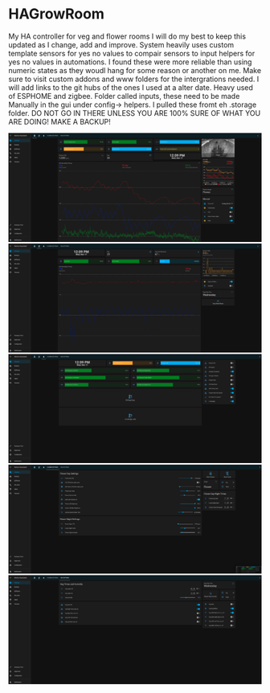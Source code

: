 # HAGrowRoom
My HA controller for veg and flower rooms
I will do my best to keep this updated as I change, add and improve. 
System heavily uses custom template sensors for yes no values to compair sensors to input helpers for yes no values in automations. 
I found these were more reliable than using numeric states as they woudl hang for some reason or another on me. 
Make sure to visit custom addons and www folders for the intergrations needed. I will add links to the git hubs of the ones I used at a alter date. 
Heavy used of ESPHOME and zigbee. 
Folder called inputs, these need to be made Manually in the gui under config-> helpers. I pulled these fromt eh .storage folder. DO NOT GO IN THERE UNLESS YOU ARE 100% SURE OF WHAT YOU ARE DOING! MAKE A BACKUP!

![Flower Status](https://github.com/morbidpete84/HAGrowRoom/blob/main/Images/Screen%20Shot%202021-11-17%20at%2012.09.02.png)
![Veg Status](https://github.com/morbidpete84/HAGrowRoom/blob/main/Images/Screen%20Shot%202021-11-17%20at%2012.09.11.png)
![Water Status](https://github.com/morbidpete84/HAGrowRoom/blob/main/Images/Screen%20Shot%202021-11-17%20at%2012.09.17.png)
![Flower Settings](https://github.com/morbidpete84/HAGrowRoom/blob/main/Images/Screen%20Shot%202021-11-17%20at%2012.09.22.png)
![Veg settings](https://github.com/morbidpete84/HAGrowRoom/blob/main/Images/Screen%20Shot%202021-11-17%20at%2012.09.31.png)
